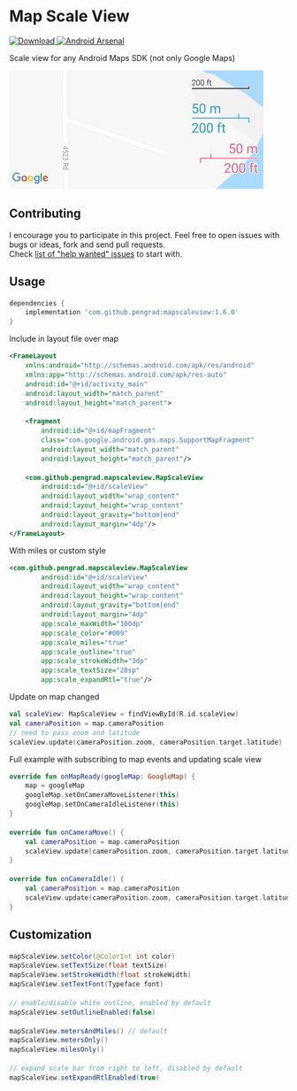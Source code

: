 # Map Scale View
[ ![Download](https://api.bintray.com/packages/pengrad/maven/mapscaleview/images/download.svg) ](https://bintray.com/pengrad/maven/mapscaleview/_latestVersion)
[![Android Arsenal](https://img.shields.io/badge/Android%20Arsenal-MapScaleView-green.svg?style=true)](https://android-arsenal.com/details/1/4541)

Scale view for any Android Maps SDK (not only Google Maps)

![Image](images/image_rtl.png)

## Contributing
I encourage you to participate in this project. Feel free to open issues with bugs or ideas, fork and send pull requests.  
Check [list of "help wanted" issues](https://github.com/pengrad/MapScaleView/issues?q=is%3Aissue+is%3Aopen+label%3A%22help+wanted%22) to start with.

## Usage
```groovy
dependencies {
    implementation 'com.github.pengrad:mapscaleview:1.6.0'
}
```

Include in layout file over map
```xml
<FrameLayout
    xmlns:android="http://schemas.android.com/apk/res/android"
    xmlns:app="http://schemas.android.com/apk/res-auto"
    android:id="@+id/activity_main"
    android:layout_width="match_parent"
    android:layout_height="match_parent">

    <fragment
        android:id="@+id/mapFragment"
        class="com.google.android.gms.maps.SupportMapFragment"
        android:layout_width="match_parent"
        android:layout_height="match_parent"/>

    <com.github.pengrad.mapscaleview.MapScaleView
        android:id="@+id/scaleView"
        android:layout_width="wrap_content"
        android:layout_height="wrap_content"
        android:layout_gravity="bottom|end"
        android:layout_margin="4dp"/>
</FrameLayout>
```

With miles or custom style
```xml
<com.github.pengrad.mapscaleview.MapScaleView
        android:id="@+id/scaleView"
        android:layout_width="wrap_content"
        android:layout_height="wrap_content"
        android:layout_gravity="bottom|end"
        android:layout_margin="4dp"
        app:scale_maxWidth="100dp"
        app:scale_color="#009"
        app:scale_miles="true"
        app:scale_outline="true"
        app:scale_strokeWidth="3dp"
        app:scale_textSize="20sp"
        app:scale_expandRtl="true"/>
```

Update on map changed
```kotlin
val scaleView: MapScaleView = findViewById(R.id.scaleView)
val cameraPosition = map.cameraPosition
// need to pass zoom and latitude
scaleView.update(cameraPosition.zoom, cameraPosition.target.latitude)
```

Full example with subscribing to map events and updating scale view
```kotlin
override fun onMapReady(googleMap: GoogleMap) {
    map = googleMap
    googleMap.setOnCameraMoveListener(this)
    googleMap.setOnCameraIdleListener(this)
}

override fun onCameraMove() {
    val cameraPosition = map.cameraPosition
    scaleView.update(cameraPosition.zoom, cameraPosition.target.latitude)
}

override fun onCameraIdle() {
    val cameraPosition = map.cameraPosition
    scaleView.update(cameraPosition.zoom, cameraPosition.target.latitude)
}
```

## Customization
```java
mapScaleView.setColor(@ColorInt int color)
mapScaleView.setTextSize(float textSize)
mapScaleView.setStrokeWidth(float strokeWidth)
mapScaleView.setTextFont(Typeface font)

// enable/disable white outline, enabled by default
mapScaleView.setOutlineEnabled(false)

mapScaleView.metersAndMiles() // default
mapScaleView.metersOnly()
mapScaleView.milesOnly()

// expand scale bar from right to left, disabled by default
mapScaleView.setExpandRtlEnabled(true)
```
